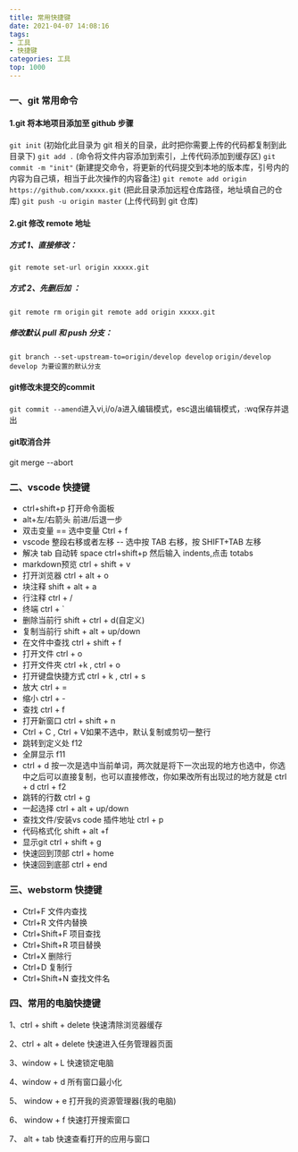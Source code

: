 ```yaml
---
title: 常用快捷键
date: 2021-04-07 14:08:16
tags: 
- 工具 
- 快捷键
categories: 工具
top: 1000
---
```


### 一、git 常用命令

#### 1.git 将本地项目添加至 github 步骤

`git init` (初始化此目录为 git 相关的目录，此时把你需要上传的代码都复制到此目录下)
`git add .` (命令将文件内容添加到索引，上传代码添加到缓存区)
`git commit -m "init"` (新建提交命令，将更新的代码提交到本地的版本库，引号内的内容为自己填，相当于此次操作的内容备注)
`git remote add origin https://github.com/xxxxx.git` (把此目录添加远程仓库路径，地址填自己的仓库)
`git push -u origin master` (上传代码到 git 仓库)

#### 2.git 修改 remote 地址

##### 方式 1、直接修改：

`git remote set-url origin xxxxx.git`

##### 方式 2、先删后加 ：

`git remote rm origin`
`git remote add origin xxxxx.git`

##### 修改默认 pull 和 push 分支：

`git branch --set-upstream-to=origin/develop develop`
`origin/develop develop 为要设置的默认分支`

#### git修改未提交的commit

`git commit --amend`进入vi,i/o/a进入编辑模式，esc退出编辑模式，:wq保存并退出

#### git取消合并
git merge --abort
### 二、vscode 快捷键

- ctrl+shift+p 打开命令面板
- alt+左/右箭头 前进/后退一步
- 双击变量 == 选中变量 Ctrl + f
- vscode 整段右移或者左移 -- 选中按 TAB 右移，按 SHIFT+TAB 左移
- 解决 tab 自动转 space ctrl+shift+p 然后输入 indents,点击 totabs
- markdown预览  ctrl + shift + v
- 打开浏览器  ctrl + alt + o
- <!--  -->块注释  shift + alt + a
- <!-- -  -->行注释  ctrl + /
- 终端  ctrl + `
- 删除当前行  shift + ctrl + d(自定义)
- 复制当前行  shift + alt + up/down
- 在文件中查找  ctrl + shift + f
- 打开文件  ctrl + o
- 打开文件夾  ctrl +k , ctrl + o
- 打开键盘快捷方式  ctrl + k , ctrl + s
- 放大  ctrl + =
- 缩小  ctrl + -
- 查找  ctrl + f
- 打开新窗口  ctrl + shift + n
- Ctrl + C , Ctrl + V如果不选中，默认复制或剪切一整行
- 跳转到定义处  f12
- 全屏显示  f11
- ctrl + d 按一次是选中当前单词，两次就是将下一次出现的地方也选中，你选中之后可以直接复制，也可以直接修改，你如果改所有出现过的地方就是 ctrl + d ctrl + f2
- 跳转的行数 ctrl + g
- 一起选择  ctrl + alt + up/down
- 查找文件/安装vs code 插件地址  ctrl + p
- 代码格式化  shift + alt +f
- 显示git  ctrl + shift + g
- 快速回到顶部  ctrl + home
- 快速回到底部  ctrl + end

### 三、webstorm 快捷键

- Ctrl+F 文件内查找
- Ctrl+R 文件内替换
- Ctrl+Shift+F 项目查找
- Ctrl+Shift+R 项目替换
- Ctrl+X 删除行
- Ctrl+D 复制行
- Ctrl+Shift+N 查找文件名

### 四、常用的电脑快捷键

1、ctrl + shift + delete 快速清除浏览器缓存

2、ctrl + alt + delete  快速进入任务管理器页面

3、window + L  快速锁定电脑

4、window + d  所有窗口最小化

5、 window + e  打开我的资源管理器(我的电脑)

6、 window + f  快速打开搜索窗口

7、 alt + tab  快速查看打开的应用与窗口